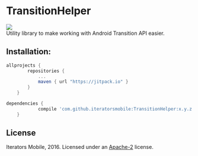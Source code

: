 # TransitionHelper
[![](https://jitpack.io/v/iteratorsmobile/TransitionHelper.svg)](https://jitpack.io/#iteratorsmobile/TransitionHelper)<br>
Utility library to make working with Android Transition API easier.

## Installation:
```groovy
allprojects {
		repositories {
			...
			maven { url "https://jitpack.io" }
		}
	}

dependencies {
	        compile 'com.github.iteratorsmobile:TransitionHelper:x.y.z'
	}
```
	
## License

Iterators Mobile, 2016. Licensed under an [Apache-2](LICENSE.txt) license.

